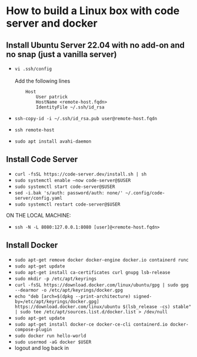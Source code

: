 # How to build a Linux box with code server and docker

## Install Ubuntu Server 22.04 with no add-on and no snap (just a vanilla server)

- `vi .ssh/config`<br /><br />
    Add the following lines
    ```
        Host
            User patrick    
            HostName <remote-host.fqdn>    
            IdentityFile ~/.ssh/id_rsa
    ```

- `ssh-copy-id -i ~/.ssh/id_rsa.pub user@remote-host.fqdn`
- `ssh remote-host`
- `sudo apt install avahi-daemon`

## Install Code Server
- `curl -fsSL https://code-server.dev/install.sh | sh`
- `sudo systemctl enable —now code-server@$USER`
- `sudo systemctl start code-server@$USER`
- `sed -i.bak 's/auth: password/auth: none/' ~/.config/code-server/config.yaml`
- `sudo systemctl restart code-server@$USER`



ON THE LOCAL MACHINE:
- `ssh -N -L 8080:127.0.0.1:8080 [user]@<remote-host.fqdn>`


## Install Docker

- `sudo apt-get remove docker docker-engine docker.io containerd runc`
- `sudo apt-get update`
- `sudo apt-get install ca-certificates curl gnupg lsb-release`
- `sudo mkdir -p /etc/apt/keyrings`
- `curl -fsSL https://download.docker.com/linux/ubuntu/gpg | sudo gpg --dearmor -o /etc/apt/keyrings/docker.gpg`
- `echo "deb [arch=$(dpkg --print-architecture) signed-by=/etc/apt/keyrings/docker.gpg] https://download.docker.com/linux/ubuntu $(lsb_release -cs) stable" | sudo tee /etc/apt/sources.list.d/docker.list > /dev/null`
- `sudo apt-get update`
- `sudo apt-get install docker-ce docker-ce-cli containerd.io docker-compose-plugin`
- `sudo docker run hello-world`
- `sudo usermod -aG docker $USER`
- logout and log back in
